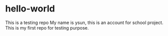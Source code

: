 # hello-world
This is a testing repo
My name is ysun, this is an account for school project.
This is my first repo for testing purpose. 

